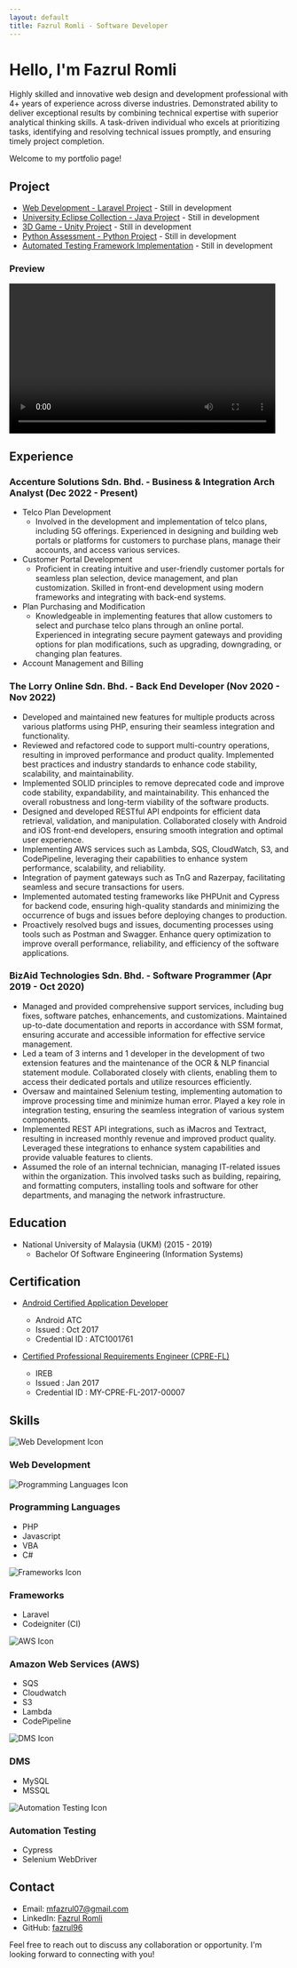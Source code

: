 ```yaml
---
layout: default
title: Fazrul Romli - Software Developer
---
```


# Hello, I'm Fazrul Romli

Highly skilled and innovative web design and development professional with 4+ years of experience across diverse industries. Demonstrated ability to deliver exceptional results by combining technical expertise with superior analytical thinking skills. A task-driven individual who excels at prioritizing tasks, identifying and resolving technical issues promptly, and ensuring timely project completion. 

Welcome to my portfolio page!

<!-- 
## Projects

### Project 1

Describe your project briefly and highlight its key features or technologies used. You can also include a link to the project repository or live demo. 
-->

## Project
- [Web Development - Laravel Project](./pages/web-development-page.html) - Still in development
- [University Eclipse Collection - Java Project](./pages/eclipse-page.html) - Still in development
- [3D Game - Unity Project](./pages/unity-page.html) - Still in development
- [Python Assessment - Python Project](./pages/python-page.html) - Still in development
- [Automated Testing Framework Implementation](./pages/automation-page.html) - Still in development

### Preview
<video controls width="480" height="270" loop>
  <source src="/fazrul.github.io/assets/video/Project.mp4" type="video/mp4">
  Your browser does not support the video tag.
</video>

## Experience
<!-- Describe your responsibilities and contributions in this role, showcasing your accomplishments and key projects. -->

### Accenture Solutions Sdn. Bhd. - Business & Integration Arch Analyst (Dec 2022 - Present)

- Telco Plan Development
  - Involved in the development and implementation of telco plans, including 5G offerings. Experienced in designing and building web portals or platforms for customers to purchase plans, manage their accounts, and access various services.
- Customer Portal Development
  - Proficient in creating intuitive and user-friendly customer portals for seamless plan selection, device management, and plan customization. Skilled in front-end development using modern frameworks and integrating with back-end systems.
- Plan Purchasing and Modification
  - Knowledgeable in implementing features that allow customers to select and purchase telco plans through an online portal. Experienced in integrating secure payment gateways and providing options for plan modifications, such as upgrading, downgrading, or changing plan features.
- Account Management and Billing

### The Lorry Online Sdn. Bhd. - Back End Developer (Nov 2020 - Nov 2022)

- Developed and maintained new features for multiple products across various platforms using PHP, ensuring their seamless integration and functionality.
- Reviewed and refactored code to support multi-country operations, resulting in improved performance and product quality. Implemented best practices and industry standards to enhance code stability, scalability, and maintainability.
- Implemented SOLID principles to remove deprecated code and improve code stability, expandability, and maintainability. This enhanced the overall robustness and long-term viability of the software products.
- Designed and developed RESTful API endpoints for efficient data retrieval, validation, and manipulation. Collaborated closely with Android and iOS front-end developers, ensuring smooth integration and optimal user experience.
- Implementing AWS services such as Lambda, SQS, CloudWatch, S3, and CodePipeline, leveraging their capabilities to enhance system performance, scalability, and reliability.
- Integration of payment gateways such as TnG and Razerpay, facilitating seamless and secure transactions for users.
- Implemented automated testing frameworks like PHPUnit and Cypress for backend code, ensuring high-quality standards and minimizing the occurrence of bugs and issues before deploying changes to production.
- Proactively resolved bugs and issues, documenting processes using tools such as Postman and Swagger. Enhance query optimization to improve overall performance, reliability, and efficiency of the software applications.

### BizAid Technologies Sdn. Bhd. - Software Programmer (Apr 2019 - Oct 2020)

- Managed and provided comprehensive support services, including bug fixes, software patches, enhancements, and customizations. Maintained up-to-date documentation and reports in accordance with SSM format, ensuring accurate and accessible information for effective service management.
- Led a team of 3 interns and 1 developer in the development of two extension features and the maintenance of the OCR & NLP financial statement module. Collaborated closely with clients, enabling them to access their dedicated portals and utilize resources efficiently.
- Oversaw and maintained Selenium testing, implementing automation to improve processing time and minimize human error. Played a key role in integration testing, ensuring the seamless integration of various system components.
- Implemented REST API integrations, such as iMacros and Textract, resulting in increased monthly revenue and improved product quality. Leveraged these integrations to enhance system capabilities and provide valuable features to clients.
- Assumed the role of an internal technician, managing IT-related issues within the organization. This involved tasks such as building, repairing, and formatting computers, installing tools and software for other departments, and managing the network infrastructure.

## Education

- National University of Malaysia (UKM) (2015 - 2019)
  - Bachelor Of Software Engineering (Information Systems)

## Certification

- [Android Certified Application Developer](http://androidatc.com/_transcript.php?action=transcript)
  - Android ATC
  - Issued : Oct 2017
  - Credential ID : ATC1001761

- [Certified Professional Requirements Engineer (CPRE-FL)](http://www.mstb.org/IREB.php)
  - IREB
  - Issued : Jan 2017
  - Credential ID : MY-CPRE-FL-2017-00007

## Skills

<!--
- List your core programming languages and technologies.
- Mention any frameworks, libraries, or tools you're proficient in.
- Highlight any relevant certifications or courses you've completed. 
-->

<div class="skills-card">
  <div class="skill">
    <img src="/assets/img/sliding-game.png" alt="Web Development Icon" class="skill-icon">
    <h3 class="skill-title">Web Development</h3>
  </div>
  
  <div class="skill">
    <img src="/assets/icons/programming-languages.png" alt="Programming Languages Icon" class="skill-icon">
    <h3 class="skill-title">Programming Languages</h3>
    <ul>
      <li>PHP</li>
      <li>Javascript</li>
      <li>VBA</li>
      <li>C#</li>
    </ul>
  </div>
  
  <div class="skill">
    <img src="/assets/icons/frameworks.png" alt="Frameworks Icon" class="skill-icon">
    <h3 class="skill-title">Frameworks</h3>
    <ul>
      <li>Laravel</li>
      <li>Codeigniter (CI)</li>
    </ul>
  </div>
  
  <div class="skill">
    <img src="/assets/icons/aws.png" alt="AWS Icon" class="skill-icon">
    <h3 class="skill-title">Amazon Web Services (AWS)</h3>
    <ul>
      <li>SQS</li>
      <li>Cloudwatch</li>
      <li>S3</li>
      <li>Lambda</li>
      <li>CodePipeline</li>
    </ul>
  </div>
  
  <div class="skill">
    <img src="/assets/icons/dms.png" alt="DMS Icon" class="skill-icon">
    <h3 class="skill-title">DMS</h3>
    <ul>
      <li>MySQL</li>
      <li>MSSQL</li>
    </ul>
  </div>
  
  <div class="skill">
    <img src="/assets/icons/automation-testing.png" alt="Automation Testing Icon" class="skill-icon">
    <h3 class="skill-title">Automation Testing</h3>
    <ul>
      <li>Cypress</li>
      <li>Selenium WebDriver</li>
    </ul>
  </div>
</div>

## Contact

- Email: [mfazrul07@gmail.com](mailto:mfazrul07@gmail.com)
- LinkedIn: [Fazrul Romli](https://www.linkedin.com/in/fazrul-romli-79138415b/)
- GitHub: [fazrul96](https://github.com/fazrul96)

Feel free to reach out to discuss any collaboration or opportunity. I'm looking forward to connecting with you!